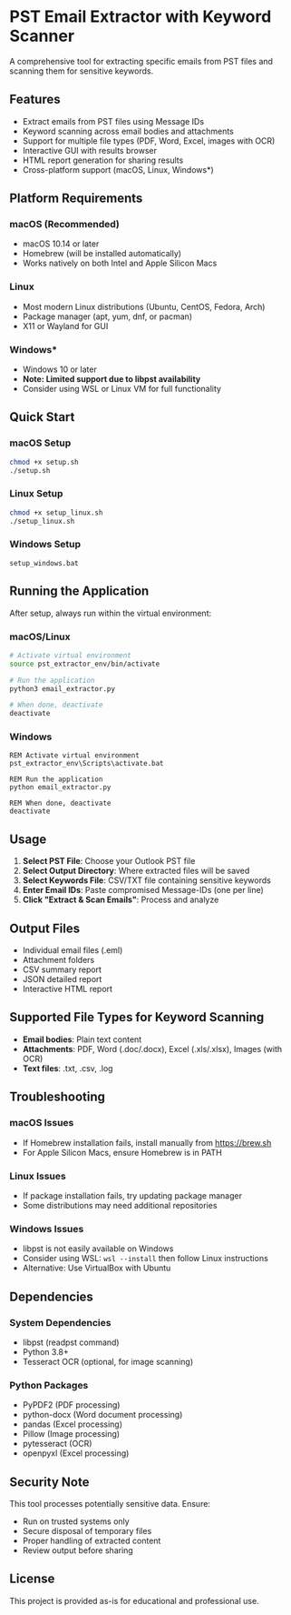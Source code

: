 # PST Email Extractor with Keyword Scanner

A comprehensive tool for extracting specific emails from PST files and scanning them for sensitive keywords.

## Features

- Extract emails from PST files using Message IDs
- Keyword scanning across email bodies and attachments
- Support for multiple file types (PDF, Word, Excel, images with OCR)
- Interactive GUI with results browser
- HTML report generation for sharing results
- Cross-platform support (macOS, Linux, Windows*)

## Platform Requirements

### macOS (Recommended)
- macOS 10.14 or later
- Homebrew (will be installed automatically)
- Works natively on both Intel and Apple Silicon Macs

### Linux
- Most modern Linux distributions (Ubuntu, CentOS, Fedora, Arch)
- Package manager (apt, yum, dnf, or pacman)
- X11 or Wayland for GUI

### Windows*
- Windows 10 or later
- **Note: Limited support due to libpst availability**
- Consider using WSL or Linux VM for full functionality

## Quick Start

### macOS Setup
```bash
chmod +x setup.sh
./setup.sh
```

### Linux Setup
```bash
chmod +x setup_linux.sh
./setup_linux.sh
```

### Windows Setup
```batch
setup_windows.bat
```

## Running the Application

After setup, always run within the virtual environment:

### macOS/Linux
```bash
# Activate virtual environment
source pst_extractor_env/bin/activate

# Run the application
python3 email_extractor.py

# When done, deactivate
deactivate
```

### Windows
```batch
REM Activate virtual environment
pst_extractor_env\Scripts\activate.bat

REM Run the application
python email_extractor.py

REM When done, deactivate
deactivate
```

## Usage

1. **Select PST File**: Choose your Outlook PST file
2. **Select Output Directory**: Where extracted files will be saved
3. **Select Keywords File**: CSV/TXT file containing sensitive keywords
4. **Enter Email IDs**: Paste compromised Message-IDs (one per line)
5. **Click "Extract & Scan Emails"**: Process and analyze

## Output Files

- Individual email files (.eml)
- Attachment folders
- CSV summary report
- JSON detailed report
- Interactive HTML report

## Supported File Types for Keyword Scanning

- **Email bodies**: Plain text content
- **Attachments**: PDF, Word (.doc/.docx), Excel (.xls/.xlsx), Images (with OCR)
- **Text files**: .txt, .csv, .log

## Troubleshooting

### macOS Issues
- If Homebrew installation fails, install manually from https://brew.sh
- For Apple Silicon Macs, ensure Homebrew is in PATH

### Linux Issues
- If package installation fails, try updating package manager
- Some distributions may need additional repositories

### Windows Issues
- libpst is not easily available on Windows
- Consider using WSL: `wsl --install` then follow Linux instructions
- Alternative: Use VirtualBox with Ubuntu

## Dependencies

### System Dependencies
- libpst (readpst command)
- Python 3.8+
- Tesseract OCR (optional, for image scanning)

### Python Packages
- PyPDF2 (PDF processing)
- python-docx (Word document processing)
- pandas (Excel processing)
- Pillow (Image processing)
- pytesseract (OCR)
- openpyxl (Excel processing)

## Security Note

This tool processes potentially sensitive data. Ensure:
- Run on trusted systems only
- Secure disposal of temporary files
- Proper handling of extracted content
- Review output before sharing

## License

This project is provided as-is for educational and professional use.